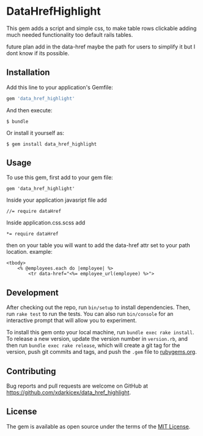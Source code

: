 # DataHrefHighlight

This gem adds a script and simple css, to make table rows clickable adding much needed functionality too default rails tables.

future plan add in the data-href maybe the path for users to simplify it but I dont know if its possible.


## Installation

Add this line to your application's Gemfile:

```ruby
gem 'data_href_highlight'
```

And then execute:

    $ bundle

Or install it yourself as:

    $ gem install data_href_highlight

## Usage

To use this gem,
first add to your gem file:

    gem 'data_href_highlight'

Inside your application javasript file add

    //= require dataHref

Inside application.css.scss add

    *= require dataHref

then on your table you will want to add the data-href attr set to your path location.
example:

    <tbody>
        <% @employees.each do |employee| %>
            <tr data-href="<%= employee_url(employee) %>">

## Development

After checking out the repo, run `bin/setup` to install dependencies. Then, run `rake test` to run the tests. You can also run `bin/console` for an interactive prompt that will allow you to experiment.

To install this gem onto your local machine, run `bundle exec rake install`. To release a new version, update the version number in `version.rb`, and then run `bundle exec rake release`, which will create a git tag for the version, push git commits and tags, and push the `.gem` file to [rubygems.org](https://rubygems.org).

## Contributing

Bug reports and pull requests are welcome on GitHub at https://github.com/xdarkicex/data_href_highlight.


## License

The gem is available as open source under the terms of the [MIT License](http://opensource.org/licenses/MIT).
